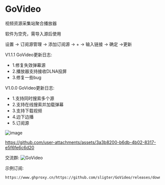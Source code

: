 # GoVideo
视频资源采集站聚合播放器

软件为空壳，需导入源后使用

设置 -> 订阅源管理 -> 添加订阅源 -> + -> 输入链接 -> 确定 ->更新

V1.1.1
GoVideo更新日志:

- 1.修复失效弹幕源
- 2.播放器支持接收DLNA投屏
- 3.修复一些bug

V1.0.0 
GoVideo更新日志:

- 1.支持同时搜索多个源
- 2.支持在线搜索并加载弹幕
- 3.支持下载视频
- 4.边下边播
- 5.订阅源

![image](https://img.pub/p/a90675aa6101f67d05cf.gif)



https://github.com/user-attachments/assets/3a3b8200-b6db-4b02-8317-e5f6fe6c6d20

交流群:
![GoVideo](https://github.com/user-attachments/assets/e3aeeb9f-9d52-46a5-8768-387c7fa3a427)



示例订阅:
```
https://www.ghproxy.cn/https://github.com/sligter/GoVideo/releases/download/0.0.1/GoVideo.json
```

